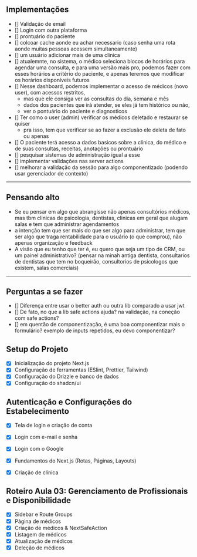 ## Implementações

- [] Validação de email
- [] Login com outra plataforma
- [] prontuário do paciente
- [] colcoar cache aonde eu achar necessario (caso senha uma rota aonde muitas pessoas acessem simultaneamente)
- [] um usuário adicionar mais de uma clinica
- [] atualemnte, no sistema, o médico seleciona blocos de horários para agendar uma consulta, e para uma versão mais pro, podemos fazer com esses horários a critério do paciente, e apenas teremos que modificar os horários disponíveis futuros
- [] Nesse dashboard, podemos implementar o acesso de médicos (novo user), com acessos restritos,
  - mas que ele consiga ver as consultas do dia, semana e mês
  - dados dos pacientes que irá atender, se eles já tem histórico ou não,
  - ver o pontuário do paciente e diagnosticos
- [] Ter como o user (admin) verificar os médicos deletado e restaurar se quiser
  - pra isso, tem que verificar se ao fazer a exclusão ele deleta de fato ou apenas
- [] O paciente terá acesso a dados basicos sobre a clinica, do médico e de suas consultas, receitas, anotações ou prontuário
- [] pesquisar sistemas de administração igual a esse
- [] implementar validações nas server actions
- [] melhorar a validação da sessão para algo componentizado (podendo usar gerenciador de contexto)

---

## Pensando alto
- Se eu pensar em algo que abrangisse não apenas consultórios médicos, mas tbm clinicas de psicologia, dentistas, clinicas em geral que alugam salas e tem que administrar agendamentos
- a intenção tem que ser mais do que ser algo para administrar, tem que ser algo que traga rentabilidade para o usuário (o que comprou), não apenas organização e feedback
- A visão que eu tenho que ter é, eu quero que seja um tipo de CRM, ou um painel administrativo?
(pensar na minah antiga dentista, consultarios de dentistas que tem no boqueirão, consultorios de psicologos que existem, salas comerciais)


---

## Perguntas a se fazer

- [] Diferença entre usar o better auth ou outra lib comparado a usar jwt
- [] De fato, no que a lib safe actions ajuda? na validação, na coneção com safe actions?
- [] em quentão de componentização, é uma boa componentizar mais o formulário? exemplo de inputs repetidos, eu devo componentizar?

## Setup do Projeto

- [x] Inicialização do projeto Next.js
- [x] Configuração de ferramentas (ESlint, Prettier, Tailwind)
- [x] Configuração do Drizzle e banco de dados
- [x] Configuração do shadcn/ui

## Autenticação e Configurações do Estabelecimento

- [x] Tela de login e criação de conta
- [x] Login com e-mail e senha
- [x] Login com o Google
- [x] Fundamentos do Next.js (Rotas, Páginas, Layouts)
- [x] Criação de clínica


## Roteiro Aula 03: Gerenciamento de Profissionais e Disponibilidade

- [x] Sidebar e Route Groups
- [x] Página de médicos
- [x] Criação de médicos & NextSafeAction
- [x] Listagem de médicos
- [x] Atualização de médicos
- [x] Deleção de médicos